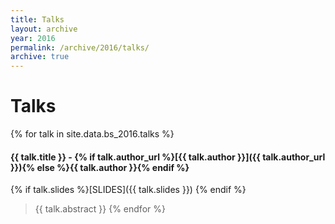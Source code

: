 ```yaml
---
title: Talks
layout: archive
year: 2016
permalink: /archive/2016/talks/
archive: true
---
```

# Talks

{% for talk in site.data.bs_2016.talks %}
#### <a name="{{ talk.id }}"></a>{{ talk.title }} - {% if talk.author_url %}[{{ talk.author }}]({{ talk.author_url }}){% else %}{{ talk.author }}{% endif %}
{% if talk.slides %}[SLIDES]({{ talk.slides }}) {% endif %}
> {{ talk.abstract }}
{% endfor %}
